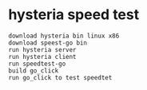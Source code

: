 # hysteria speed test


```
download hysteria bin linux x86
download speest-go bin
run hysteria server
run hysteria client
run speedtest-go
build go_click
run go_click to test speedtet
```